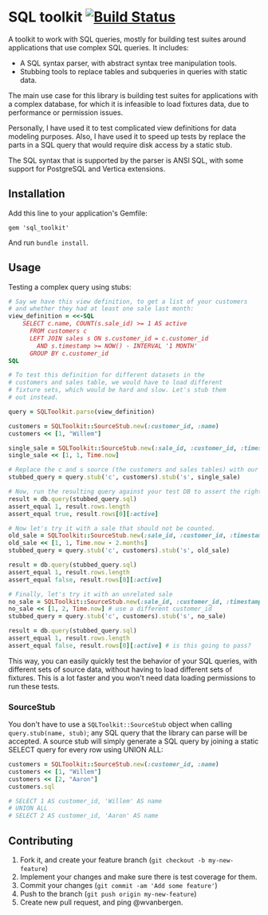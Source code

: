 # SQL toolkit [![Build Status](https://travis-ci.org/wvanbergen/sql_toolkit.png)](https://travis-ci.org/wvanbergen/sql_toolkit)

A toolkit to work with SQL queries, mostly for building test suites around
applications that use complex SQL queries. It includes:

- A SQL syntax parser, with abstract syntax tree manipulation tools.
- Stubbing tools to replace tables and subqueries in queries with static data.

The main use case for this library is building test suites for applications with
a complex database, for which it is infeasible to load fixtures data, due to 
performance or permission issues.

Personally, I have used it to test complicated view definitions for data
modeling purposes. Also, I have used it to speed up tests by replace the parts in 
a SQL query that would require disk access by a static stub.

The SQL syntax that is supported by the parser is ANSI SQL, with some support 
for PostgreSQL and Vertica extensions.

## Installation

Add this line to your application's Gemfile:

    gem 'sql_toolkit'

And run `bundle install`.

## Usage

Testing a complex query using stubs:

``` ruby
# Say we have this view definition, to get a list of your customers
# and whether they had at least one sale last month:
view_definition = <<-SQL
    SELECT c.name, COUNT(s.sale_id) >= 1 AS active
      FROM customers c 
      LEFT JOIN sales s ON s.customer_id = c.customer_id
        AND s.timestamp >= NOW() - INTERVAL '1 MONTH'
      GROUP BY c.customer_id
SQL

# To test this definition for different datasets in the
# customers and sales table, we would have to load different
# fixture sets, which would be hard and slow. Let's stub them 
# out instead.

query = SQLToolkit.parse(view_definition)

customers = SQLToolkit::SourceStub.new(:customer_id, :name)
customers << [1, "Willem"]

single_sale = SQLToolkit::SourceStub.new(:sale_id, :customer_id, :timestamp)
single_sale << [1, 1, Time.now]

# Replace the c and s source (the customers and sales tables) with our stubs
stubbed_query = query.stub('c', customers).stub('s', single_sale)

# Now, run the resulting query against your test DB to assert the right behavior.
result = db.query(stubbed_query.sql)
assert_equal 1, result.rows.length 
assert_equal true, result.rows[0][:active]

# Now let's try it with a sale that should not be counted.
old_sale = SQLToolkit::SourceStub.new(:sale_id, :customer_id, :timestamp)
old_sale << [1, 1, Time.now - 2.months]
stubbed_query = query.stub('c', customers).stub('s', old_sale)

result = db.query(stubbed_query.sql)
assert_equal 1, result.rows.length
assert_equal false, result.rows[0][:active]

# Finally, let's try it with an unrelated sale
no_sale = SQLToolkit::SourceStub.new(:sale_id, :customer_id, :timestamp)
no_sale << [1, 2, Time.now] # use a different customer_id
stubbed_query = query.stub('c', customers).stub('s', no_sale)

result = db.query(stubbed_query.sql)
assert_equal 1, result.rows.length 
assert_equal false, result.rows[0][:active] # is this going to pass?
```

This way, you can easily quickly test the behavior of your SQL queries, with
different sets of source data, without having to load different sets of
fixtures. This is a lot faster and you won't need data loading permissions
to run these tests.

### SourceStub

You don't have to use a `SQLToolkit::SourceStub` object when calling 
`query.stub(name, stub)`; any SQL query that the library can parse will be 
accepted. A source stub will simply generate a SQL query by joining
a static SELECT query for every row using UNION ALL:

``` ruby
customers = SQLToolkit::SourceStub.new(:customer_id, :name)
customers << [1, "Willem"]
customers << [2, "Aaron"]
customers.sql

# SELECT 1 AS customer_id, 'Willem' AS name
# UNION ALL
# SELECT 2 AS customer_id, 'Aaron' AS name
```

## Contributing

1. Fork it, and create your feature branch (`git checkout -b my-new-feature`)
2. Implement your changes and make sure there is test coverage for them.
3. Commit your changes (`git commit -am 'Add some feature'`)
4. Push to the branch (`git push origin my-new-feature`)
5. Create new pull request, and ping @wvanbergen.
